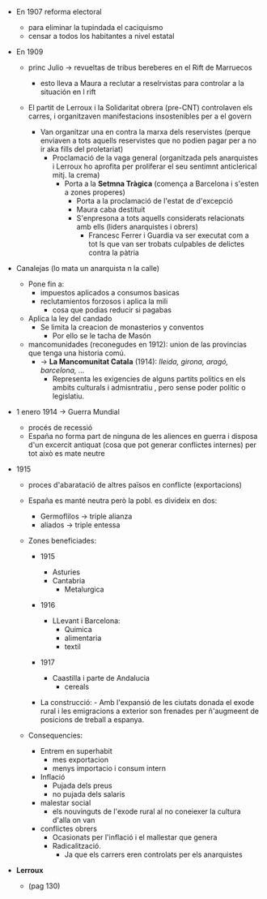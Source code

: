 - En 1907 reforma electoral 
	- para eliminar la tupindada  el caciquismo
	- censar a todos los habitantes a nivel estatal

- En 1909
	- princ Julio -> revueltas de tribus bereberes en el Rift de Marruecos 
		- esto lleva a Maura a reclutar a reselrvistas para controlar a la situación en l rift
		
	- El partit de Lerroux i la Solidaritat obrera (pre-CNT) controlaven els carres, i organitzaven manifestacions insostenibles per a el govern
		- Van organitzar una en contra la marxa dels reservistes (perque enviaven a tots aquells reservistes que no podien pagar per a no ir aka fills del proletariat)
			- Proclamació de la vaga general (organitzada pels anarquistes i Lerroux ho aprofita per proliferar el seu sentimnt anticlerical mitj. la crema)
				- Porta a la **Setmna Tràgica** (comença a Barcelona i s'esten a zones properes)
					- Porta a la proclamació de l'estat de d'excepció
					- Maura caba destituit
					- S'enpresona a tots aquells considerats relacionats amb ells (liders anarquistes i obrers)
						- Francesc Ferrer i Guardia va ser executat com a tot ls que van ser trobats culpables de delictes contra la pàtria

- Canalejas (lo mata un anarquista n la calle)
	- Pone fin a:
		- impuestos aplicados a consumos basicas
		- reclutamientos forzosos i aplica la mili
			- cosa que podias reducir si pagabas
	- Aplica la ley del candado
		- Se limita la creacion de monasterios y conventos
			- Por ello se le tacha de Masón
	- mancomunidades (reconegudes en 1912): union de las provincias que tenga una historia comú.
		- -> **La Mancomunitat Catala** (1914): *lleida, girona, aragó, barcelona, ...*
			- Representa les exigencies de alguns partits politics en els ambits culturals i admisntratiu , pero sense poder polític o legislatiu.

- 1 enero 1914 -> Guerra Mundial
	- procés de recessió
	- España no forma part de ninguna de les aliences en guerra i disposa d'un excercit antiquat (cosa que pot generar conflictes internes) per tot això es mate neutre
- 1915
	- proces d'abaratació de altres països en conflicte (exportacions)
	- España es manté neutra però la pobl. es divideix en dos:
		- Germoflilos -> triple alianza
		- aliados -> triple entessa
	- Zones beneficiades:
		- 1915
			- Asturies
			- Cantabria
				- Metalurgica
		- 1916
			- LLevant i Barcelona:
				- Quimica
				- alimentaria
				- textil
		- 1917
			- Caastilla i parte de Andalucia
				- cereals
		
		- La construcció:
				- Amb l'expansió de les ciutats donada el exode rural i les emigracions a exterior son frenades per ñ'augmeent de posicions de treball a espanya. 
	
	- Consequencies:
		- Entrem en superhabit
			- mes exportacion
			- menys importacio i consum intern
		- Inflació
			- Pujada dels preus
			- no pujada dels salaris
		- malestar social
			- els nouvinguts de l'exode rural al no coneiexer la cultura d'alla on van
		- conflictes obrers
			- Ocasionats per l'inflació i el mallestar que genera
			- Radicalització.
				- Ja que els carrers eren controlats per els anarquistes

- **Lerroux**
	- (pag 130)